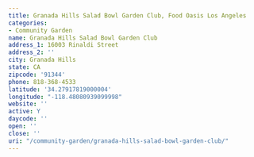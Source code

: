 ```yaml
---
title: Granada Hills Salad Bowl Garden Club, Food Oasis Los Angeles
categories:
- Community Garden
name: Granada Hills Salad Bowl Garden Club
address_1: 16003 Rinaldi Street
address_2: ''
city: Granada Hills
state: CA
zipcode: '91344'
phone: 818-368-4533
latitude: '34.27917819000004'
longitude: "-118.48080939099998"
website: ''
active: Y
daycode: ''
open: ''
close: ''
uri: "/community-garden/granada-hills-salad-bowl-garden-club/"
---
```


